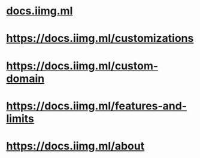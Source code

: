 # [docs.iimg.ml](https://docs.iimg.ml)
# https://docs.iimg.ml/customizations
# https://docs.iimg.ml/custom-domain
# https://docs.iimg.ml/features-and-limits
# https://docs.iimg.ml/about
